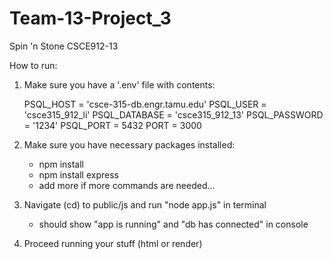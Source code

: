 # Team-13-Project_3
Spin 'n Stone CSCE912-13

How to run:

1. Make sure you have a '.env' file with contents:

    PSQL_HOST = 'csce-315-db.engr.tamu.edu'
    PSQL_USER = 'csce315_912_li'
    PSQL_DATABASE = 'csce315_912_13'
    PSQL_PASSWORD = '1234'
    PSQL_PORT = 5432
    PORT = 3000

2. Make sure you have necessary packages installed:
    - npm install
    - npm install express
    - add more if more commands are needed...

3. Navigate (cd) to public/js and run "node app.js" in terminal 
    - should show "app is running" and "db has connected" in console

4. Proceed running your stuff (html or render)
